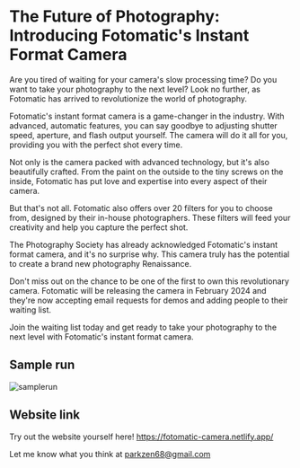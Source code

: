 # The Future of Photography: Introducing Fotomatic's Instant Format Camera

Are you tired of waiting for your camera's slow processing time? Do you want to take your photography to the next level? Look no further, as Fotomatic has arrived to revolutionize the world of photography.

Fotomatic's instant format camera is a game-changer in the industry. With advanced, automatic features, you can say goodbye to adjusting shutter speed, aperture, and flash output yourself. The camera will do it all for you, providing you with the perfect shot every time.

Not only is the camera packed with advanced technology, but it's also beautifully crafted. From the paint on the outside to the tiny screws on the inside, Fotomatic has put love and expertise into every aspect of their camera.

But that's not all. Fotomatic also offers over 20 filters for you to choose from, designed by their in-house photographers. These filters will feed your creativity and help you capture the perfect shot.

The Photography Society has already acknowledged Fotomatic's instant format camera, and it's no surprise why. This camera truly has the potential to create a brand new photography Renaissance.

Don't miss out on the chance to be one of the first to own this revolutionary camera. Fotomatic will be releasing the camera in February 2024 and they're now accepting email requests for demos and adding people to their waiting list.

Join the waiting list today and get ready to take your photography to the next level with Fotomatic's instant format camera.

## Sample run
![samplerun](https://user-images.githubusercontent.com/43397999/223282668-47f483fe-4523-49da-8d20-82b879f80089.gif)

## Website link
Try out the website yourself here! https://fotomatic-camera.netlify.app/

Let me know what you think at parkzen68@gmail.com
